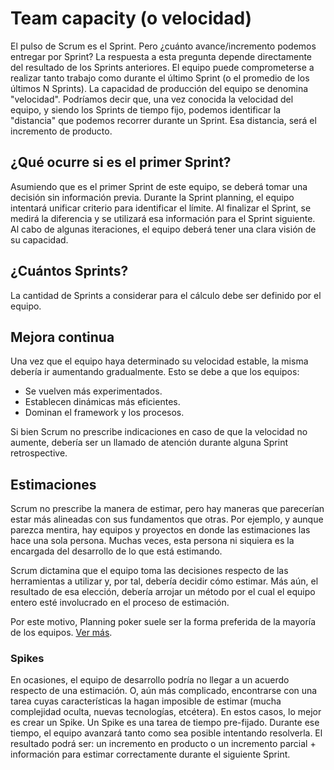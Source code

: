 # Team capacity (o velocidad)

El pulso de Scrum es el Sprint. Pero ¿cuánto avance/incremento podemos entregar por Sprint?
La respuesta a esta pregunta depende directamente del resultado de los Sprints anteriores. El equipo puede comprometerse a realizar tanto trabajo como durante el último Sprint (o el promedio de los últimos N Sprints). La capacidad de producción del equipo se denomina "velocidad". Podríamos decir que, una vez conocida la velocidad del equipo, y siendo los Sprints de tiempo fijo, podemos identificar la "distancia" que podemos recorrer durante un Sprint. Esa distancia, será el incremento de producto.

## ¿Qué ocurre si es el primer Sprint?
Asumiendo que es el primer Sprint de este equipo, se deberá tomar una decisión sin información previa. Durante la Sprint planning, el equipo intentará unificar criterio para identificar el límite. Al finalizar el Sprint, se medirá la diferencia y se utilizará esa información para el Sprint siguiente. Al cabo de algunas iteraciones, el equipo deberá tener una clara visión de su capacidad.

## ¿Cuántos Sprints?
La cantidad de Sprints a considerar para el cálculo debe ser definido por el equipo.

## Mejora continua
Una vez que el equipo haya determinado su velocidad estable, la misma debería ir aumentando gradualmente. Esto se debe a que los equipos:
- Se vuelven más experimentados.
- Establecen dinámicas más eficientes.
- Dominan el framework y los procesos.

Si bien Scrum no prescribe indicaciones en caso de que la velocidad no aumente, debería ser un llamado de atención durante alguna Sprint retrospective.

## Estimaciones
Scrum no prescribe la manera de estimar, pero hay maneras que parecerían estar más alineadas con sus fundamentos que otras. Por ejemplo, y aunque parezca mentira, hay equipos y proyectos en donde las estimaciones las hace una sola persona. Muchas veces, esta persona ni siquiera es la encargada del desarrollo de lo que está estimando.

Scrum dictamina que el equipo toma las decisiones respecto de las herramientas a utilizar y, por tal, debería decidir cómo estimar. Más aún, el resultado de esa elección, debería arrojar un método por el cual el equipo entero esté involucrado en el proceso de estimación.

Por este motivo, Planning poker suele ser la forma preferida de la mayoría de los equipos. [Ver más](./no-scrum-pero.md).

### Spikes
En ocasiones, el equipo de desarrollo podría no llegar a un acuerdo respecto de una estimación. O, aún más complicado, encontrarse con una tarea cuyas características la hagan imposible de estimar (mucha complejidad oculta, nuevas tecnologías, etcétera). En estos casos, lo mejor es crear un Spike. Un Spike es una tarea de tiempo pre-fijado. Durante ese tiempo, el equipo avanzará tanto como sea posible intentando resolverla. El resultado podrá ser: un incremento en producto o un incremento parcial + información para estimar correctamente durante el siguiente Sprint.
